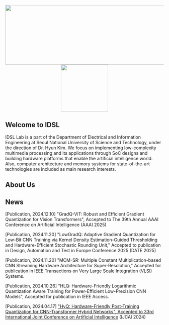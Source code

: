 <p align="center">
  <img src=https://github.com/IDSL-SeoulTech/Cover_Page/blob/main/IDSL_Logo.png width="549" height="190"/>
  <img src=https://github.com/IDSL-SeoulTech/Cover_Page/blob/main/seoultech%20image.svg width="150" height="150"/>
</p>

## Welcome to IDSL
IDSL Lab is a part of the Department of Electrical and Information Engineering at Seoul National University of Science and Technology, under the direction of Dr. Hyun Kim. We focus on implementing low-complexity multimedia processing and its applications through SoC designs and building hardware platforms that enable the artificial intelligence world. Also, computer architecture and memory systems for state-of-the-art technologies are included as main research interests.

## About Us


## News
[Publication, 2024.12.10] "GradQ-ViT: Robust and Efficient Gradient Quantization for Vision Transformers", Accepted to The 39th Annual AAAI Conference on Artificial Intelligence (AAAI 2025)

[Publication, 2024.11.20] "LowGradQ: Adaptive Gradient Quantization for Low-Bit CNN Training via Kernel Density Estimation-Guided Thresholding and Hardware-Efficient Stochastic Rounding Unit," Accepted to publication in Design, Automation and Test in Europe Conference 2025 (DATE 2025)

[Publication, 2024.11.20] "MCM-SR: Multiple Constant Multiplication-based CNN Streaming Hardware Architecture for Super-Resolution," Accepted for publication in IEEE Transactions on Very Large Scale Integration (VLSI) Systems.

[Publication, 2024.10.26] "HLQ: Hardware-Friendly Logarithmic Quantization Aware Training for Power-Efficient Low-Precision CNN Models", Accepted for publication in IEEE Access.

[Publication, 2024.04.17] ["HyQ: Hardware-Friendly Post-Training Quantization for CNN-Transformer Hybrid Networks", Accepted to 33rd International Joint Conference on Artificial Intelligence](https://github.com/IDSL-SeoulTech/HyQ) (IJCAI 2024)

